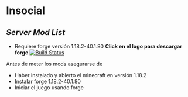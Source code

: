 # Insocial
## _Server Mod List_

- Requiere forge versión 1.18.2-40.1.80 
**Click en el logo para descargar forge**
[![Build Status](https://pbs.twimg.com/profile_images/778706890914095109/fhMDH9o6_400x400.jpg)](https://maven.minecraftforge.net/net/minecraftforge/forge/1.18.2-40.1.80/forge-1.18.2-40.1.80-installer.jar)

Antes de meter los mods asegurarse de

- Haber instalado y abierto el minecraft en versión 1.18.2
- Instalar forge  1.18.2-40.1.80 
- Iniciar el juego usando forge

